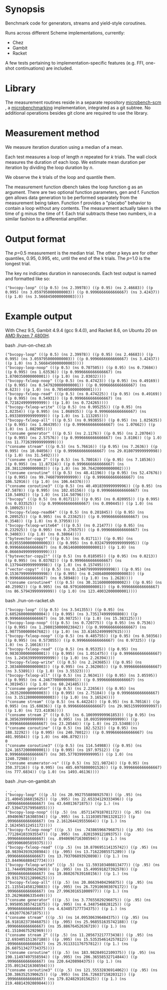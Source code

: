 # Synopsis

Benchmark code for generators, streams and yield-style coroutines.

Runs across different Scheme implementations, currently:

- Chez
- Gambit
- Racket

A few tests pertaining to implementation-specific features (e.g. FFI, one-shot continuations) are included.

# Library

The measurement routines reside in a separate repository [microbench-scm](https://github.com/jeffhhk/microbench-scm) , a [microbenchmarking](https://stackoverflow.com/questions/2842695/what-is-microbenchmarking) implementation, integrated as a git subtree.  No additional operations besides git clone are required to use the library.

# Measurement method

We measure iteration duration using a median of a mean.

Each test measures a loop of length _n_ repeated for _k_ trials.  The wall clock measures the duration of each loop.  We estimate mean duration per iteration by dividing the loop duration by _n_.

We observe the _k_ trials of the loop and quantile them.

The measurement function dbench takes the loop function g as an argument.  There are two optional function parameters, gen and f.  Function gen allows data generation to be performed separately from the measurement being taken.  Function f provides a "placebo" behavior to contain a loop without any contents.  The measurement actually taken is the time of g minus the time of f.  Each trial subtracts these two numbers, in a similar fashion to a differential amplifier.

# Output format

The _p_=0.5 measurement is the median trial.  The other _p_ keys are for other quantiles, 0.95, 0.995, etc, until the end of the k trials.  The _p_=1.0 is the longest trial.

The key _ns_ indicates duration in nanoseconds.  Each test output is named and formatted like so:

    ("bvcopy-loop" (((p 0.5) (ns 2.39978)) ((p 0.95) (ns 2.46683)) ((p 0.995) (ns 3.0597950000000003)) ((p 0.9996666666666667) (ns 3.42437)) ((p 1.0) (ns 3.5668450000000003))))


# Example output

With Chez 9.5, Gambit 4.9.4 (gcc 9.4.0), and Racket 8.6, on Ubuntu 20 on [AMD Ryzen 7 4800H](https://www.amd.com/en/products/apu/amd-ryzen-7-4800h).

bash ./run-on-chez.sh

    ("bvcopy-loop" (((p 0.5) (ns 2.39978)) ((p 0.95) (ns 2.46683)) ((p 0.995) (ns 3.0597950000000003)) ((p 0.9996666666666667) (ns 3.42437)) ((p 1.0) (ns 3.5668450000000003))))
    ("bvcopy-loop-noop" (((p 0.5) (ns 0.707505)) ((p 0.95) (ns 0.73684)) ((p 0.995) (ns 1.63536)) ((p 0.9996666666666667) (ns 1.8700350000000001)) ((p 1.0) (ns 2.03032))))
    ("bvcopy-fxloop-noop" (((p 0.5) (ns 0.47423)) ((p 0.95) (ns 0.49169)) ((p 0.995) (ns 0.5479200000000001)) ((p 0.9996666666666667) (ns 0.623)) ((p 1.0) (ns 0.7054050000000001))))
    ("bvcopy-fxloop-read" (((p 0.5) (ns 0.474225)) ((p 0.95) (ns 0.49169)) ((p 0.995) (ns 0.54931)) ((p 0.9996666666666667) (ns 0.7218249999999999)) ((p 1.0) (ns 0.724265))))
    ("bvcopy-fxloop-write" (((p 0.5) (ns 0.995255)) ((p 0.95) (ns 1.02354)) ((p 0.995) (ns 1.068935)) ((p 0.9996666666666667) (ns 1.0933899999999999)) ((p 1.0) (ns 1.113285))))
    ("bvcopy-fxloop-all" (((p 0.5) (ns 0.993855)) ((p 0.95) (ns 1.025635)) ((p 0.995) (ns 1.064395)) ((p 0.9996666666666667) (ns 1.07662)) ((p 1.0) (ns 1.082905))))
    ("consume generator" (((p 0.5) (ns 2.1176)) ((p 0.95) (ns 2.20704)) ((p 0.995) (ns 2.57576)) ((p 0.9996666666666667) (ns 3.8106)) ((p 1.0) (ns 11.772639999999999))))
    ("consume stream" (((p 0.5) (ns 5.76616)) ((p 0.95) (ns 7.2636)) ((p 0.995) (ns 10.04056)) ((p 0.9996666666666667) (ns 29.018079999999998)) ((p 1.0) (ns 31.5492))))
    ("consume stream 2" (((p 0.5) (ns 5.78016)) ((p 0.95) (ns 7.18536)) ((p 0.995) (ns 11.87324)) ((p 0.9996666666666667) (ns 28.381120000000003)) ((p 1.0) (ns 30.764200000000002))))
    ("consume coroutine" (((p 0.5) (ns 48.41196)) ((p 0.95) (ns 52.47676)) ((p 0.995) (ns 99.74607999999999)) ((p 0.9996666666666667) (ns 106.52916)) ((p 1.0) (ns 106.64376))))
    ("consume coroutine3" (((p 0.5) (ns 40.491839999999996)) ((p 0.95) (ns 47.5878)) ((p 0.995) (ns 102.65156)) ((p 0.9996666666666667) (ns 110.54092)) ((p 1.0) (ns 114.50796))))
    ("bvcopy" (((p 0.5) (ns 0.01711)) ((p 0.95) (ns 0.020955)) ((p 0.995) (ns 0.033525)) ((p 0.9996666666666667) (ns 0.090445)) ((p 1.0) (ns 0.100925))))
    ("bvcopy-fxloop-read64" (((p 0.5) (ns 0.201845)) ((p 0.95) (ns 0.209525)) ((p 0.995) (ns 0.233625)) ((p 0.9996666666666667) (ns 0.3548)) ((p 1.0) (ns 0.37959))))
    ("bvcopy-fxloop-write64" (((p 0.5) (ns 0.21477)) ((p 0.95) (ns 0.232925)) ((p 0.995) (ns 0.276575)) ((p 0.9996666666666667) (ns 0.34083)) ((p 1.0) (ns 0.38064))))
    ("bytevector-copy!" (((p 0.5) (ns 0.01711)) ((p 0.95) (ns 0.019555000000000003)) ((p 0.995) (ns 0.032479999999999995)) ((p 0.9996666666666667) (ns 0.06146000000000001)) ((p 1.0) (ns 0.06669499999999999))))
    ("bytevector-copy2!" (((p 0.5) (ns 0.018505)) ((p 0.95) (ns 0.0213)) ((p 0.995) (ns 0.03702)) ((p 0.9996666666666667) (ns 0.13794499999999998)) ((p 1.0) (ns 0.157495))))
    ("vector-copy!" (((p 0.5) (ns 0.13407999999999998)) ((p 0.95) (ns 0.15367999999999998)) ((p 0.995) (ns 0.24864000000000003)) ((p 0.9996666666666667) (ns 0.58948)) ((p 1.0) (ns 1.2628))))
    ("consume coroutine4" (((p 0.5) (ns 30.311600000000002)) ((p 0.95) (ns 40.25992)) ((p 0.995) (ns 68.97916000000001)) ((p 0.9996666666666667) (ns 86.57943999999999)) ((p 1.0) (ns 123.40032000000001))))

bash ./run-on-racket.sh

    ("bvcopy-loop" (((p 0.5) (ns 3.541355)) ((p 0.95) (ns 3.6052600000000004)) ((p 0.995) (ns 3.735174999998808)) ((p 0.9996666666666667) (ns 10.98725)) ((p 1.0) (ns 15.383125))))
    ("bvcopy-loop-noop" (((p 0.5) (ns 0.720775)) ((p 0.95) (ns 0.7536)) ((p 0.995) (ns 1.2980150000023842)) ((p 0.9996666666666667) (ns 1.9077500000047682)) ((p 1.0) (ns 33.616524999997615))))
    ("bvcopy-fxloop-noop" (((p 0.5) (ns 0.485755)) ((p 0.95) (ns 0.50356)) ((p 0.995) (ns 0.573055)) ((p 0.9996666666666667) (ns 0.97325)) ((p 1.0) (ns 2.16616))))
    ("bvcopy-fxloop-read" (((p 0.5) (ns 0.95335)) ((p 0.95) (ns 0.9830300000000001)) ((p 0.995) (ns 1.051475)) ((p 0.9996666666666667) (ns 1.2456399999999999)) ((p 1.0) (ns 2.26394))))
    ("bvcopy-fxloop-write" (((p 0.5) (ns 2.243685)) ((p 0.95) (ns 2.3034000000000003)) ((p 0.995) (ns 2.362065)) ((p 0.9996666666666667) (ns 3.53891)) ((p 1.0) (ns 3.55323))))
    ("bvcopy-fxloop-all" (((p 0.5) (ns 2.96341)) ((p 0.95) (ns 3.05595)) ((p 0.995) (ns 4.246770000000001)) ((p 0.9996666666666667) (ns 4.301945)) ((p 1.0) (ns 60.241485))))
    ("consume generator" (((p 0.5) (ns 2.22656)) ((p 0.95) (ns 2.3635200000000003)) ((p 0.995) (ns 2.75184)) ((p 0.9996666666666667) (ns 3.1512800000000003)) ((p 1.0) (ns 3.16524))))
    ("consume stream" (((p 0.5) (ns 6.44224)) ((p 0.95) (ns 8.70516)) ((p 0.995) (ns 15.60836)) ((p 0.9996666666666667) (ns 29.965159999999997)) ((p 1.0) (ns 723.41036))))
    ("consume stream 2" (((p 0.5) (ns 6.106999999961853)) ((p 0.95) (ns 8.305639999999999)) ((p 0.995) (ns 10.093599999999999)) ((p 0.9996666666666667) (ns 23.28544)) ((p 1.0) (ns 23.53408))))
    ("consume coroutine" (((p 0.5) (ns 182.5232)) ((p 0.95) (ns 188.32292)) ((p 0.995) (ns 240.78012)) ((p 0.9996666666666667) (ns 401.99584)) ((p 1.0) (ns 406.8792))))
    0
    ("consume coroutine3" (((p 0.5) (ns 114.54988)) ((p 0.95) (ns 124.16572000000001)) ((p 0.995) (ns 197.97512)) ((p 0.9996666666666667) (ns 305.57703999999995)) ((p 1.0) (ns 1240.72988))))
    ("consume enumerator->s" (((p 0.5) (ns 321.98724)) ((p 0.95) (ns 350.37116)) ((p 0.995) (ns 485.6976800001526)) ((p 0.9996666666666667) (ns 777.6834)) ((p 1.0) (ns 1493.46136))))

bash ./run-on-gambit.sh

    . . .
    ("bvcopy-loop" (((p .5) (ns 20.992755889892578)) ((p .95) (ns 21.40045166015625)) ((p .995) (ns 22.65334129333496)) ((p .9996666666666667) (ns 43.64013671875)) ((p 1.) (ns 47.539472579956055))))
    ("bvcopy-loop-noop" (((p .5) (ns .8571147918701172)) ((p .95) (ns .8940696716308594)) ((p .995) (ns 1.1110305786132812)) ((p .9996666666666667) (ns 2.161264419555664)) ((p 1.) (ns 2.162456512451172))))
    ("bvcopy-fxloop-noop" (((p .5) (ns .743865966796875)) ((p .95) (ns .7712841033935547)) ((p .995) (ns .820159912109375)) ((p .9996666666666667) (ns .8940696716308594)) ((p 1.) (ns .9059906005859375))))
    ("bvcopy-fxloop-read" (((p .5) (ns 10.870695114135742)) ((p .95) (ns 10.983943939208984)) ((p .995) (ns 13.71622085571289)) ((p .9996666666666667) (ns 13.793706893920898)) ((p 1.) (ns 13.844966888427734))))
    ("bvcopy-fxloop-write" (((p .5) (ns 11.593103408813477)) ((p .95) (ns 11.744499206542969)) ((p .995) (ns 15.499591827392578)) ((p .9996666666666667) (ns 19.860267639160156)) ((p 1.) (ns 19.931793212890625))))
    ("bvcopy-fxloop-all" (((p .5) (ns 20.86639404296875)) ((p .95) (ns 21.115541458129883)) ((p .995) (ns 26.729106903076172)) ((p .9996666666666667) (ns 27.996301651000977)) ((p 1.) (ns 33.26296806335449))))
    ("consume generator" (((p .5) (ns 3.77655029296875)) ((p .95) (ns 3.9958953857421875)) ((p .995) (ns 4.3487548828125)) ((p .9996666666666667) (ns 4.634857177734375)) ((p 1.) (ns 4.69207763671875))))
    ("consume stream" (((p .5) (ns 14.095306396484375)) ((p .95) (ns 16.918182373046875)) ((p .995) (ns 25.968551635742188)) ((p .9996666666666667) (ns 35.88676452636719)) ((p 1.) (ns 41.15104675292969))))
    ("consume stream 2" (((p .5) (ns 11.205673217773438)) ((p .95) (ns 12.693405151367188)) ((p .995) (ns 15.535354614257812)) ((p .9996666666666667) (ns 25.911331176757812)) ((p 1.) (ns 26.607513427734375))))
    ("consume coroutine" (((p .5) (ns 183.98284912109375)) ((p .95) (ns 190.11497497558594)) ((p .995) (ns 206.36558532714844)) ((p .9996666666666667) (ns 220.64208984375)) ((p 1.) (ns 235.89134216308594))))
    ("consume coroutine3" (((p .5) (ns 121.55532836914062)) ((p .95) (ns 130.3863525390625)) ((p .995) (ns 156.72683715820312)) ((p .9996666666666667) (ns 179.8248291015625)) ((p 1.) (ns 219.48814392089844))))

